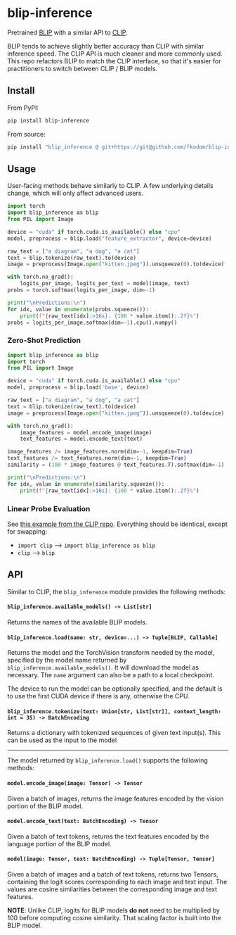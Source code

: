 # blip-inference

Pretrained [BLIP](https://github.com/salesforce/BLIP) with a similar API to [CLIP](https://github.com/openai/CLIP).

BLIP tends to achieve slightly better accuracy than CLIP with similar inference speed.  The CLIP API is much cleaner and more commonly used.  This repo refactors BLIP to match the CLIP interface, so that it's easier for practitioners to switch between CLIP / BLIP models.


## Install

From PyPI:
```bash
pip install blip-inference
```

From source:
```bash
pip install "blip_inference @ git+https://git@github.com/fkodom/blip-inference.git"
```


## Usage

User-facing methods behave similarly to CLIP.  A few underlying details change, which will only affect advanced users.

```python
import torch
import blip_inference as blip
from PIL import Image

device = "cuda" if torch.cuda.is_available() else "cpu"
model, preprocess = blip.load("feature_extractor", device=device)

raw_text = ["a diagram", "a dog", "a cat"]
text = blip.tokenize(raw_text).to(device)
image = preprocess(Image.open("kitten.jpeg")).unsqueeze(0).to(device)

with torch.no_grad():    
    logits_per_image, logits_per_text = model(image, text)
probs = torch.softmax(logits_per_image, dim=-1)

print("\nPredictions:\n")
for idx, value in enumerate(probs.squeeze()):
    print(f"{raw_text[idx]:>16s}: {100 * value.item():.2f}%")
probs = logits_per_image.softmax(dim=-1).cpu().numpy()
```

### Zero-Shot Prediction

```python
import blip_inference as blip
import torch
from PIL import Image

device = "cuda" if torch.cuda.is_available() else "cpu"
model, preprocess = blip.load('base', device)

raw_text = ["a diagram", "a dog", "a cat"]
text = blip.tokenize(raw_text).to(device)
image = preprocess(Image.open("kitten.jpeg")).unsqueeze(0).to(device)

with torch.no_grad():
    image_features = model.encode_image(image)
    text_features = model.encode_text(text)

image_features /= image_features.norm(dim=-1, keepdim=True)
text_features /= text_features.norm(dim=-1, keepdim=True)
similarity = (100 * image_features @ text_features.T).softmax(dim=-1)

print("\nPredictions:\n")
for idx, value in enumerate(similarity.squeeze()):
    print(f"{raw_text[idx]:>16s}: {100 * value.item():.2f}%")
```

### Linear Probe Evaluation

See [this example from the CLIP repo](https://github.com/openai/CLIP#linear-probe-evaluation).  Everything should be identical, except for swapping:
* `import clip` --> `import blip_inference as blip`
* `clip` --> `blip`


## API

Similar to CLIP, the `blip_inference` module provides the following methods:

#### `blip_inference.available_models() -> List[str]`

Returns the names of the available BLIP models.

#### `blip_inference.load(name: str, device=...) -> Tuple[BLIP, Callable]`

Returns the model and the TorchVision transform needed by the model, specified by the model name returned by `blip_inference.available_models()`. It will download the model as necessary. The `name` argument can also be a path to a local checkpoint.

The device to run the model can be optionally specified, and the default is to use the first CUDA device if there is any, otherwise the CPU.

#### `blip_inference.tokenize(text: Union[str, List[str]], context_length: int = 35) -> BatchEncoding`

Returns a dictionary with tokenized sequences of given text input(s). This can be used as the input to the model

---

The model returned by `blip_inference.load()` supports the following methods:

#### `model.encode_image(image: Tensor) -> Tensor`

Given a batch of images, returns the image features encoded by the vision portion of the BLIP model.

#### `model.encode_text(text: BatchEncoding) -> Tensor`

Given a batch of text tokens, returns the text features encoded by the language portion of the BLIP model.

#### `model(image: Tensor, text: BatchEncoding) -> Tuple[Tensor, Tensor]`

Given a batch of images and a batch of text tokens, returns two Tensors, containing the logit scores corresponding to each image and text input. The values are cosine similarities between the corresponding image and text features.

**NOTE**: Unlike CLIP, logits for BLIP models **do not** need to be multiplied by 100 before computing cosine similarity.  That scaling factor is built into the BLIP model. 